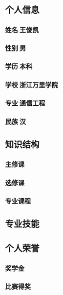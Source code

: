 # 个人信息
## 姓名 王俊凯
## 性别 男
## 学历 本科
## 学校 浙江万里学院
## 专业 通信工程
## 民族 汉

# 知识结构
## 主修课
## 选修课
## 专业课程

# 专业技能

# 个人荣誉
## 奖学金
## 比赛得奖
